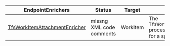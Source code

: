 | EndpointEnrichers | Status | Target    | Usage                              |
|------------------------|---------|---------|------------------------------------------|
| [TfsWorkItemAttachmentEnricher](TfsWorkItemAttachmentEnricher.md) | missng XML code comments | WorkItem | The `TfsWorkItemAttachmentEnricher` processes the attachements for a specific work item. |
